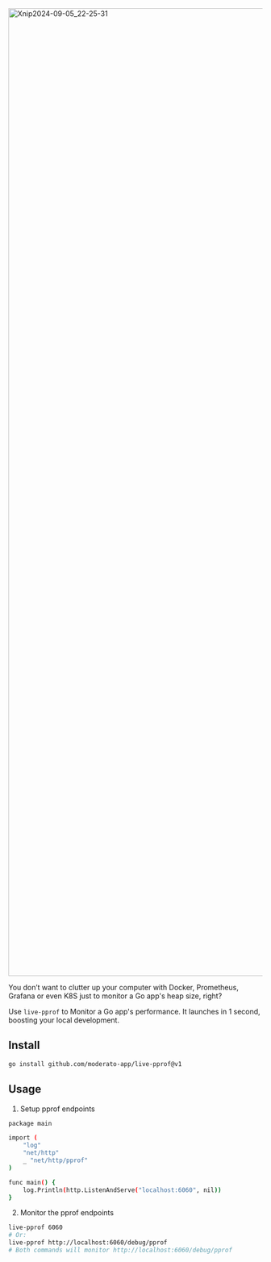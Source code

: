 <img width="1920" alt="Xnip2024-09-05_22-25-31" src="https://github.com/user-attachments/assets/fee917b2-8bc6-47e5-8b18-47bd56c545a5">

You don’t want to clutter up your computer with Docker, Prometheus, Grafana or even K8S just to monitor a Go app's heap size, right?

Use `live-pprof` to Monitor a Go app's performance. It launches in 1 second, boosting your local development.

## Install

```bash
go install github.com/moderato-app/live-pprof@v1
```

## Usage

1. Setup pprof endpoints

```bash
package main

import (
	"log"
	"net/http"
	_ "net/http/pprof"
)

func main() {
	log.Println(http.ListenAndServe("localhost:6060", nil))
}
```

2. Monitor the pprof endpoints

```bash
live-pprof 6060 
# Or:
live-pprof http://localhost:6060/debug/pprof
# Both commands will monitor http://localhost:6060/debug/pprof
```
